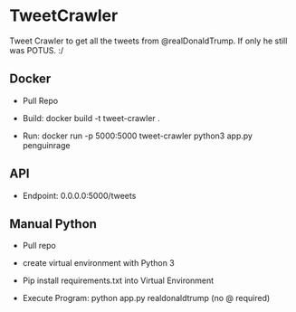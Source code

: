 # TweetCrawler

Tweet Crawler to get all the tweets from @realDonaldTrump. If only he still was POTUS. :/

## Docker

- Pull Repo

- Build: docker build -t tweet-crawler . 

- Run:  docker run -p 5000:5000 tweet-crawler python3 app.py penguinrage


## API

- Endpoint: 0.0.0.0:5000/tweets

## Manual Python

- Pull repo

- create virtual environment with Python 3

- Pip install requirements.txt into Virtual Environment

- Execute Program: python app.py realdonaldtrump (no @ required)


